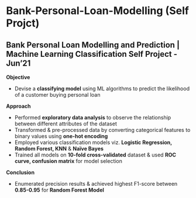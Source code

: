 # Bank-Personal-Loan-Modelling (Self Projct)

## Bank Personal Loan Modelling and Prediction | Machine Learning Classification Self Project	 - Jun’21

**Objective**
- Devise a **classifying model** using ML algorithms to predict the likelihood of a customer buying personal loan <br/>

**Approach**
- Performed **exploratory data analysis** to observe the relationship between different attributes of the dataset <br/>
- Transformed & pre-processed data by converting categorical features to binary values using **one-hot encoding** <br/>
- Employed various classification models viz. **Logistic Regression, Random Forest, KNN** & **Naïve Bayes** <br/>
- Trained all models on **10-fold cross-validated** dataset & used **ROC curve, confusion matrix** for model selection <br/>

**Conclusion** 
- Enumerated precision results & achieved highest F1-score between **0.85-0.95** for **Random Forest Model**
